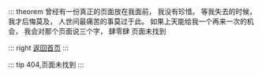 ::: theorem 
曾经有一份真正的页面放在我面前，
我没有珍惜。
等我失去的时候，
我才后悔莫及，
人世间最痛苦的事莫过于此。
如果上天能给我一个再来一次的机会，
我会对那个页面说三个字，
肆零肆
页面未找到

::: right
[返回首页](/)
:::

::: tip
404,页面未找到
:::
